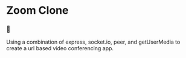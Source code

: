 # Zoom Clone

### :movie_camera:

Using a combination of express, socket.io, peer, and getUserMedia to create a url based video conferencing app.
